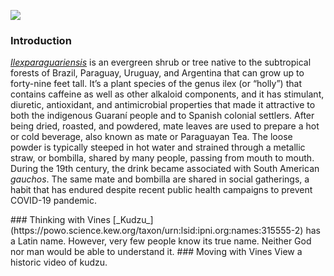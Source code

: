 <a href="https://www.juncture-digital.org"><img src="https://juncture-digital.github.io/juncture/static/images/ve-button.png"></a>


<param ve-config 
       title="kudzu ghosts: an archive of loss"
       source-image="https://upload.wikimedia.org/wikipedia/commons/f/f6/Kudzu_graveyard_%2851748%29.jpg"
       banner="https://upload.wikimedia.org/wikipedia/commons/f/f6/Kudzu_graveyard_%2851748%29.jpg"
       author="Elaina Foley"
       layout="vertical">

### Introduction
[_Ilexparaguariensis_](https://powo.science.kew.org/taxon/urn:lsid:ipni.org:names:315555-2) is an evergreen shrub or tree native to the subtropical forests of Brazil, Paraguay, Uruguay, and Argentina that can grow up to forty-nine feet tall. It’s a plant species of the genus ilex (or “holly”) that contains caffeine as well as other alkaloid components, and it has stimulant, diuretic, antioxidant, and antimicrobial properties that made it attractive to both the indigenous Guaraní people and to Spanish colonial settlers. After being dried, roasted, and powdered, mate leaves are used to prepare a hot or cold beverage, also known as mate or Paraguayan Tea. The loose powder is typically steeped in hot water and strained through a <span data-mouseover-image-zoomto="53,180,508,406">metallic straw</span>, or bombilla, shared by many people, passing from mouth to mouth. During the 19th century, the drink became associated with South American *gauchos*. The same mate and bombilla are shared in social gatherings, a habit that has endured despite recent public health campaigns to prevent COVID-19 pandemic.
<param ve-plant-specimen jpid="10.5555/al.ap.specimen.m0242403">
<param ve-image label="Kudzu and House in Tuscaloosa County, Alabama" description="Photograph" license="public domain" url="Kudzu House, Tuscaloosa County.jpg">
<param ve-image label="Tree shrouded in kudzu" description="Photograph" license="public domain" url="https://upload.wikimedia.org/wikipedia/commons/4/41/Tree_shrouded_in_kudzu_%2840589p%29.jpg">
<param ve-image label="Kudzu 'King and Queen' in as crowned at a high school in 1945 Alabama" description="Photograph" license="public domain" url="https://upload.wikimedia.org/wikipedia/commons/8/88/Kudzu_Queen-King.jpg" region="-444,105,2222,1791">
### Thinking with Vines
[_Kudzu_](https://powo.science.kew.org/taxon/urn:lsid:ipni.org:names:315555-2) has a Latin name. However, very few people know its true name. Neither God nor man would be able to understand it.
<param ve-iframe src="https://archive.org/details/CAT87203516/page/n1/mode/2up">
### Moving with Vines
View a historic video of kudzu.
<param ve-video vid="BoAetCE_vmY">
<param ve-entity eid="Q155" title="Brazil">
<param ve-entity eid="Q46429" title=“Guarani people”>
<param ve-entity eid="Q84263196" title=“COVID-19 pandemic”>
<param ve-entity eid="Q6097" title=“Tea”>
<param ve-entity eid="Q68541106" title=“antimicrobial”>

